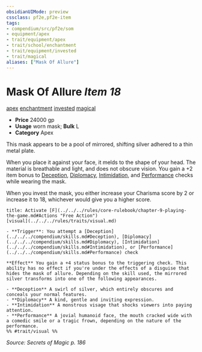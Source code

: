 ```yaml
---
obsidianUIMode: preview
cssclass: pf2e,pf2e-item
tags:
- compendium/src/pf2e/som
- equipment/apex
- trait/equipment/apex
- trait/school/enchantment
- trait/equipment/invested
- trait/magical
aliases: ["Mask Of Allure"]
---
```

# Mask Of Allure *Item 18*  
[apex](apex.md)  [enchantment](enchantment.md)  [invested](invested.md)  [magical](magical.md)  

- **Price** 24000 gp
- **Usage** worn mask; **Bulk** L
- **Category** Apex

This mask appears to be a pool of mirrored, shifting silver adhered to a thin metal plate.

When you place it against your face, it melds to the shape of your head. The material is breathable and light, and does not obscure vision. You gain a +2 item bonus to [Deception](../../skills.md#Deception), [Diplomacy](../../skills.md#Diplomacy), [Intimidation](../../skills.md#Intimidation), and [Performance](../../skills.md#Performance) checks while wearing the mask.

When you invest the mask, you either increase your Charisma score by 2 or increase it to 18, whichever would give you a higher score.

```ad-embed-ability
title: Activate [F](../../../rules/core-rulebook/chapter-9-playing-the-game.md#Actions "Free Action")
[visual](../../../rules/traits/visual.md)  

- **Trigger**: You attempt a [Deception](../../../compendium/skills.md#Deception), [Diplomacy](../../../compendium/skills.md#Diplomacy), [Intimidation](../../../compendium/skills.md#Intimidation), or [Performance](../../../compendium/skills.md#Performance) check

**Effect** You gain a +4 status bonus to the triggering check. This ability has no effect if you're under the effects of a disguise that hides the mask of allure. Depending on the skill used, the mirrored silver transforms into one of the following appearances.

- **Deception** A swirl of silver, which entirely obscures and conceals your normal features.
- **Diplomacy** A kind, gentle and inviting expression.
- **Intimidation** A monstrous visage that shocks viewers into paying attention.
- **Performance** A jovial humanoid face, the mouth cracked wide with a comedic smile or a tragic frown, depending on the nature of the performance.  
%% #trait/visual %%
```

*Source: Secrets of Magic p. 186*
